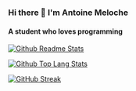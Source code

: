 ### Hi there 👋 I'm Antoine Meloche
#### A student who loves programming

[![Github Readme Stats](https://github-readme-stats.vercel.app/api?username=Antoine-Meloche&count_private=true&show_icons=true&theme=dracula)](#)

[![Github Top Lang Stats](https://github-readme-stats.vercel.app/api/top-langs/?username=Antoine-Meloche&theme=dracula)](https://github.com/anuraghazra/github-readme-stats)

[![GitHub Streak](https://streak-stats.demolab.com?user=Antoine-Meloche&theme=dracula)](https://git.io/streak-stats)
